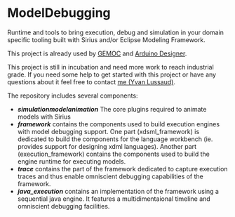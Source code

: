 # ModelDebugging
Runtime and tools to bring execution, debug and simulation in your domain specific tooling built with Sirius and/or Eclipse Modeling Framework.

This project is already used by [GEMOC](http://gemoc.org/ "GEMOC Homepage") and [Arduino Designer](https://github.com/mbats/arduino "Arduino Designer project page").

This project is still in incubation and need more work to reach industrial grade. If you need some help to get started with this project or have any questions about it feel free to contact [me (Yvan Lussaud)](mailto:yvan.lussaud@obeo.fr).

The repository includes several components:
- ___simulationmodelanimation___ The core plugins required to animate models with Sirius
- ___framework___ contains the components used to build execution engines with model debugging support. One part (xdsml_framework) is dedicated to build the components for the language workbench (ie. provides support for designing xdml languages). Another part (execution_framework) contains the components used to build the engine runtime for executing models.
- ___trace___ contains the part of the framework dedicated to capture execution traces and thus enable omniscient debugging capabilities of the framework.
- ___java_execution___ contains an implementation of the framework using a sequential java engine. It features a multidimentaional timeline and omniscient debugging facilities.
